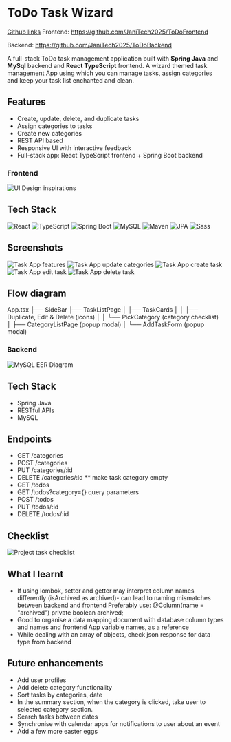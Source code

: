 # ToDo Task Wizard

<ins>Github links</ins>
Frontend:
https://github.com/JaniTech2025/ToDoFrontend

Backend:
https://github.com/JaniTech2025/ToDoBackend

A full-stack ToDo task management application built with **Spring Java** and **MySql** backend and **React TypeScript** frontend.
A wizard themed task management App using which you can manage tasks, assign categories and keep your task list enchanted and clean.

## Features

- Create, update, delete, and duplicate tasks
- Assign categories to tasks
- Create new categories
- REST API based
- Responsive UI with interactive feedback
- Full-stack app: React TypeScript frontend + Spring Boot backend

### Frontend

![UI Design inspirations](./images/UI%20Inspiration.png)

## Tech Stack

![React](https://img.shields.io/badge/Frontend-React-blue?style=for-the-badge&logo=react)
![TypeScript](https://img.shields.io/badge/TypeScript-blue?style=for-the-badge&logo=typescript)
![Spring Boot](https://img.shields.io/badge/Backend-SpringBoot-green?style=for-the-badge&logo=spring-boot)
![MySQL](https://img.shields.io/badge/Database-MySQL-blue?style=for-the-badge&logo=mysql)
![Maven](https://img.shields.io/badge/Build-Maven-C71A36?style=for-the-badge&logo=apache-maven)
![JPA](https://img.shields.io/badge/ORM-JPA-orange?style=for-the-badge)
![Sass](https://img.shields.io/badge/Style-Sass-CC6699?style=for-the-badge&logo=sass&logoColor=white)

## Screenshots

![Task App features](./images/screenshot1.png)
![Task App update categories](./images/screenshot3.png)
![Task App create task](./images/screenshot3.png)
![Task App edit task](./images/screenshot4.png)
![Task App delete task](./images/screenshot5.png)

## Flow diagram

App.tsx
├── SideBar
├── TaskListPage
│ ├── TaskCards
│ │ ├── Duplicate, Edit & Delete (icons)
│ │ └── PickCategory (category checklist)
│ ├── CategoryListPage (popup modal)
│ └── AddTaskForm (popup modal)

### Backend

![MySQL EER Diagram](./images/EERdiagram.png)

## Tech Stack

- Spring Java
- RESTful APIs
- MySQL

## Endpoints

- GET /categories
- POST /categories
- PUT /categories/:id
- DELETE /categories/:id \*\* make task category empty
- GET /todos
- GET /todos?category={} query parameters
- POST /todos
- PUT /todos/:id
- DELETE /todos/:id

## Checklist

![Project task checklist](./images/Checklist.png)

## What I learnt

- If using lombok, setter and getter may interpret column names differently (isArchived as archived)-
  can lead to naming mismatches between backend and frontend
  Preferably use:
  @Column(name = "archived")
  private boolean archived;
- Good to organise a data mapping document with database column types and names
  and frontend App variable names, as a reference
- While dealing with an array of objects, check json response for data type from backend

## Future enhancements

- Add user profiles
- Add delete category functionality
- Sort tasks by categories, date
- In the summary section, when the category is clicked, take user to selected category section.
- Search tasks between dates
- Synchronise with calendar apps for notifications to user about an event
- Add a few more easter eggs
